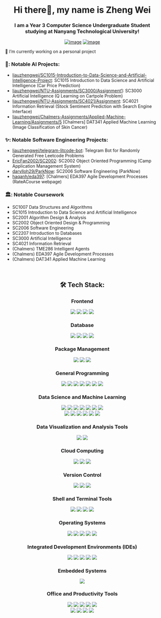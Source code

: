 <h1 align="center">Hi there👋, my name is Zheng Wei</h1>
<h3 align="center">I am a Year 3 Computer Science Undergraduate Student studying at Nanyang Technological University!</h3>
<div align="center">

[![image](https://img.shields.io/badge/LinkedIn-0077B5?style=for-the-badge&logo=linkedin&logoColor=white)](https://www.linkedin.com/in/liau-zheng-wei/)
[![image](https://img.shields.io/badge/Gmail-D14836?style=for-the-badge&logo=gmail&logoColor=white)](mailto:liauzhengwei@gmail.com)

  
</div>

🔭 I’m currently working on a personal project

### 💫: Notable AI Projects:
- [liauzhengwei/SC1015-Introduction-to-Data-Science-and-Artificial-Intelligence-Project](https://github.com/liauzhengwei/SC1015-Introduction-to-Data-Science-and-Artificial-Intelligence-Project): SC1015 Introduction to Data Science and Artificial Intelligence (Car Price Prediction)
- [liauzhengwei/NTU-Assignments/SC3000/Assignment1](https://github.com/liauzhengwei/NTU-Assignments/tree/main/SC3000/Assignment1): SC3000 Artificial Intelligence (Q Learning on Cartpole Problem) 
- [liauzhengwei/NTU-Assignments/SC4021/Assignment](https://github.com/liauzhengwei/NTU-Assignments/tree/main/SC4021/Assignment): SC4021 Information Retrieval (Stock Sentiment Prediction with Search Engine Interface)
- [liauzhengwei/Chalmers-Assignments/Applied-Machine-Learning/Assignments/5](https://github.com/liauzhengwei/Chalmers-Assignments/tree/main/Applied-Machine-Learning/Assignments) [Chalmers] DAT341 Applied Machine Learning (Image Classification of Skin Cancer)

### ✨: Notable Software Engineering Projects:
- [liauzhengwei/telegram-litcode-bot](https://github.com/liauzhengwei/telegram-litcode-bot): Telegram Bot for Randomly Generated Free Leetcode Problems
- [EricFan2002/SC2002](https://github.com/EricFan2002/SC2002): SC2002 Object Oriented Programming (Camp Application Management System)
- [darylloh29/ParkNow](https://github.com/darylloh29/ParkNow): SC2006 Software Engineering (ParkNow)
- [haqanh/eda397](https://github.com/haqanh/eda397): [Chalmers] EDA397 Agile Development Processes (RateACourse webpage)

### 🏛️: Notable Coursework
- SC1007 Data Structures and Algorithms
- SC1015 Introduction to Data Science and Artificial Intelligence
- SC2001 Algorithm Design & Analysis
- SC2002 Object Oriented Design & Programming
- SC2006 Software Engineering
- SC2207 Introduction to Databases
- SC3000 Artificial Intelligence
- SC4021 Information Retrieval
- (Chalmers) TME286 Intelligent Agents
- (Chalmers) EDA397 Agile Development Processes
- (Chalmers) DAT341 Applied Machine Learning 

<br />

<h2 align="center"> 🛠 Tech Stack:</h2>

<div align="center">
  <h3>Frontend</h3>
  <p>
    <span title="HTML">
      <img src="https://go-skill-icons.vercel.app/api/icons?i=html"/>
    </span>
    <span title="CSS">
      <img src="https://go-skill-icons.vercel.app/api/icons?i=css"/>
    </span>
    <span title="JavaScript">
      <img src="https://go-skill-icons.vercel.app/api/icons?i=js"/>
    </span>
    <span title="React">
      <img src="https://go-skill-icons.vercel.app/api/icons?i=react"/>
    </span>  
  </p>
  
  <h3>Database</h3>
  <p>
    <span title="Supabase">
      <img src="https://go-skill-icons.vercel.app/api/icons?i=supabase" />
    </span>
    <span title="MySQL">
      <img src="https://go-skill-icons.vercel.app/api/icons?i=mysql" />
    </span>
    <span title="MongoDB">
      <img src="https://go-skill-icons.vercel.app/api/icons?i=mongodb" />
    </span>
    <span title="BigQuery">
      <img src="https://go-skill-icons.vercel.app/api/icons?i=bigquery" />
    </span>
  </p>
  
  <h3>Package Management</h3>
  <p>
    <span title="npm">
      <img src="https://go-skill-icons.vercel.app/api/icons?i=npm" />
    </span>
    <span title="Maven">
      <img src="https://go-skill-icons.vercel.app/api/icons?i=maven" />
    </span>
    <span title="CMake">
      <img src="https://go-skill-icons.vercel.app/api/icons?i=cmake" />
    </span>
  </p>
  
  <h3>General Programming</h3>
  <p>
    <span title="C">
      <img src="https://go-skill-icons.vercel.app/api/icons?i=c" />
    </span>
    <span title="C++">
      <img src="https://go-skill-icons.vercel.app/api/icons?i=cpp" />
    </span>
    <span title="C#">
      <img src="https://go-skill-icons.vercel.app/api/icons?i=cs" />
    </span>
    <span title="R">
      <img src="https://go-skill-icons.vercel.app/api/icons?i=r" />
    </span>
    <span title="Python">
      <img src="https://go-skill-icons.vercel.app/api/icons?i=python" />
    </span>
    <span title="Java">
      <img src="https://go-skill-icons.vercel.app/api/icons?i=java" />
    </span>
    <span title="Node.js">
      <img src="https://go-skill-icons.vercel.app/api/icons?i=nodejs" />
    </span>
  </p>
  
  <h3>Data Science and Machine Learning</h3>
  <p>
    <span title="Regex">
      <img src="https://go-skill-icons.vercel.app/api/icons?i=regex" />
    </span>
    <span title="Anaconda">
      <img src="https://go-skill-icons.vercel.app/api/icons?i=anaconda" />
    </span>
    <span title="Kaggle">
      <img src="https://go-skill-icons.vercel.app/api/icons?i=kaggle" />
    </span>
    <span title="Hugging Face">
      <img src="https://go-skill-icons.vercel.app/api/icons?i=huggingface" />
    </span>
    <span title="Jupyter">
      <img src="https://go-skill-icons.vercel.app/api/icons?i=jupyter" />
    </span>
    <span title="PyTorch">
      <img src="https://go-skill-icons.vercel.app/api/icons?i=pytorch" />
    </span>
    <span title="Scikit-learn">
      <img src="https://go-skill-icons.vercel.app/api/icons?i=sklearn" />
    </span>
    <br />
    <span title="TensorFlow">
      <img src="https://go-skill-icons.vercel.app/api/icons?i=tensorflow" />
    </span>
    <span title="Pandas">
      <img src="https://go-skill-icons.vercel.app/api/icons?i=pandas" />
    </span>
    <span title="SciPy">
      <img src="https://go-skill-icons.vercel.app/api/icons?i=scipy" />
    </span>
    <span title="NumPy">
      <img src="https://go-skill-icons.vercel.app/api/icons?i=numpy" />
    </span>
    <span title="Matplotlib">
      <img src="https://go-skill-icons.vercel.app/api/icons?i=matplotlib" />
    </span>
    <span title="Seaborn">
      <img src="https://go-skill-icons.vercel.app/api/icons?i=seaborn" />
    </span>
  </p>
  
  <h3>Data Visualization and Analysis Tools</h3>
  <p>
    <span title="Tableau">
      <img src="https://go-skill-icons.vercel.app/api/icons?i=tableau" />
    </span>
    <span title="Streamlit">
      <img src="https://go-skill-icons.vercel.app/api/icons?i=streamlit" />
    </span>
  </p>
  
  <h3>Cloud Computing</h3>
  <p>
    <span title="Google Cloud Platform">
      <img src="https://go-skill-icons.vercel.app/api/icons?i=gcp" />
    </span>
    <span title="Azure">
      <img src="https://go-skill-icons.vercel.app/api/icons?i=azure" />
    </span>
    <span title="Docker">
      <img src="https://go-skill-icons.vercel.app/api/icons?i=docker" />
    </span>
  </p>
  
  <h3>Version Control</h3>
  <p>
    <span title="GitHub">
      <img src="https://go-skill-icons.vercel.app/api/icons?i=github" />
    </span>
    <span title="Git">
      <img src="https://go-skill-icons.vercel.app/api/icons?i=git" />
    </span>
    <span title="GitHub Copilot">
      <img src="https://go-skill-icons.vercel.app/api/icons?i=githubcopilot" />
    </span>
  </p>
  
  <h3>Shell and Terminal Tools</h3>
  <p>
    <span title="Terminal">
      <img src="https://go-skill-icons.vercel.app/api/icons?i=terminal" />
    </span>
    <span title="PowerShell">
      <img src="https://go-skill-icons.vercel.app/api/icons?i=pwsh" />
    </span>
    <span title="Bash">
      <img src="https://go-skill-icons.vercel.app/api/icons?i=bash" />
    </span>
    <span title="Vim">
      <img src="https://go-skill-icons.vercel.app/api/icons?i=vim" />
    </span>
  </p>
  
  <h3>Operating Systems</h3>
  <p>
    <span title="Windows">
      <img src="https://go-skill-icons.vercel.app/api/icons?i=windows" />
    </span>
    <span title="macOS">
      <img src="https://go-skill-icons.vercel.app/api/icons?i=apple" />
    </span>
    <span title="Linux">
      <img src="https://go-skill-icons.vercel.app/api/icons?i=linux" />
    </span>
    <span title="WSL">
      <img src="https://go-skill-icons.vercel.app/api/icons?i=wsl" />
    </span>
    <span title="Ubuntu">
      <img src="https://go-skill-icons.vercel.app/api/icons?i=ubuntu" />
    </span>
  </p>
  
  <h3>Integrated Development Environments (IDEs)</h3>
  <p>
    <span title="VS Code">
      <img src="https://go-skill-icons.vercel.app/api/icons?i=vscode" />
    </span>
    <span title="PyCharm">
      <img src="https://go-skill-icons.vercel.app/api/icons?i=pycharm" />
    </span>
    <span title="Eclipse">
      <img src="https://go-skill-icons.vercel.app/api/icons?i=eclipse" />
    </span>
    <span title="IntelliJ IDEA">
      <img src="https://go-skill-icons.vercel.app/api/icons?i=idea" />
    </span>
    <span title="Android Studio">
      <img src="https://go-skill-icons.vercel.app/api/icons?i=androidstudio" />
    </span>
  </p>
  
  <h3>Embedded Systems</h3>
  <p>
    <span title="Raspberry Pi">
      <img src="https://go-skill-icons.vercel.app/api/icons?i=raspberrypi" />
    </span>
  </p>
  
  <h3>Office and Productivity Tools</h3>
  <p>
    <span title="Microsoft Excel">
      <img src="https://go-skill-icons.vercel.app/api/icons?i=excel" />
    </span>
    <span title="Microsoft PowerPoint">
      <img src="https://go-skill-icons.vercel.app/api/icons?i=powerpoint" />
    </span>
    <span title="Microsoft Word">
      <img src="https://go-skill-icons.vercel.app/api/icons?i=word" />
    </span>
    <span title="Markdown">
      <img src="https://go-skill-icons.vercel.app/api/icons?i=markdown" />
    </span>
    <span title="Canva">
      <img src="https://go-skill-icons.vercel.app/api/icons?i=canva" />
    </span>
    <br />
    <span title="ChatGPT">
      <img src="https://go-skill-icons.vercel.app/api/icons?i=chatgpt" />
    </span>
    <span title="Latex">
      <img src="https://go-skill-icons.vercel.app/api/icons?i=latex" />
    </span>
    <span title="Jira">
      <img src="https://go-skill-icons.vercel.app/api/icons?i=jira" />
    </span>
    <span title="Overleaf">
      <img src="https://go-skill-icons.vercel.app/api/icons?i=overleaf" />
    </span>
    
  </p>
  <br />
</div>
